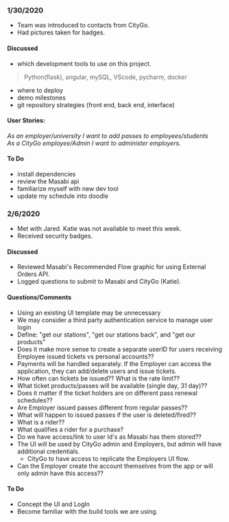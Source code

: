 ### 1/30/2020

 - Team was introduced to contacts from CityGo.
 - Had pictures taken for badges.

#### Discussed 
 - which development tools to use on this project.
 >Python(flask), angular, mySQL, VScode, pycharm, docker
 - where to deploy
 - demo milestones
 - git repository strategies (front end, back end, interface) 

#### User Stories:

_As an employer/university I want to add passes to employees/students_ <br/>
_As a CityGo employee/Admin I want to administer employers._

#### To Do
- install dependencies
- review the Masabi api
- familiarize myself with new dev tool
- update my schedule into doodle


### 2/6/2020

- Met with Jared.  Katie was not available to meet this week.
- Received security badges.

#### Discussed 
- Reviewed Masabi's Recommended Flow graphic for using External Orders API.
- Logged questions to submit to Masabi and CityGo (Katie). 

#### Questions/Comments

- Using an existing UI template may be unnecessary
- We may consider a third party authentication service to manage user login
- Define: "get our stations", "get our stations back", and "get our products"
- Does it make more sense to create a separate userID for users receiving Employee issued tickets vs personal accounts??
- Payments will be handled separately.  If the Employer can access the application, they can add/delete users and issue tickets.
- How often can tickets be issued??  What is the rate limit??
- What ticket products/passes will be available (single day, 31 day)??
- Does it matter if the ticket holders are on different pass renewal schedules??
- Are Employer issued passes different from regular passes??
- What will happen to issued passes if the user is deleted/fired??
- What is a rider??
- What qualifies a rider for a purchase?
- Do we have access/link to user Id's as Masabi has them stored??
- The UI will be used by CityGo admin and Employers, but admin will have additional credentials.  
	- CityGo to have access to replicate the Employers UI flow. 
- Can the Employer create the account themselves from the app or will only admin have this access??

#### To Do
- Concept the UI and LogIn
- Become familiar with the build tools we are using.
